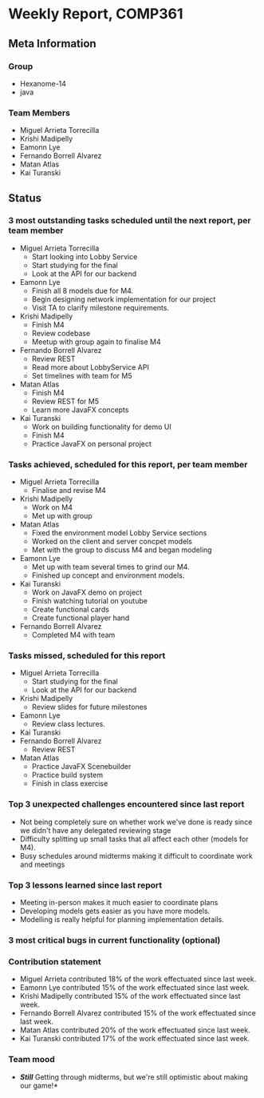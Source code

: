 # Weekly Report, COMP361

## Meta Information

### Group

 * Hexanome-14
 * java

### Team Members

 * Miguel Arrieta Torrecilla
 * Krishi Madipelly
 * Eamonn Lye
 * Fernando Borrell Alvarez
 * Matan Atlas
 * Kai Turanski

## Status

### 3 most outstanding tasks scheduled until the next report, per team member

 * Miguel Arrieta Torrecilla
   * Start looking into Lobby Service
   * Start studying for the final
   * Look at the API for our backend
 * Eamonn Lye
   * Finish all 8 models due for M4.
   * Begin designing network implementation for our project
   * Visit TA to clarify milestone requirements.
 * Krishi Madipelly
   * Finish M4
   * Review codebase 
   * Meetup with group again to finalise M4
 * Fernando Borrell Alvarez
   * Review REST 
   * Read more about LobbyService API
   * Set timelines with team for M5
 * Matan Atlas
   * Finish M4
   * Review REST for M5
   * Learn more JavaFX concepts
 * Kai Turanski
   * Work on building functionality for demo UI
   * Finish M4
   * Practice JavaFX on personal project

### Tasks achieved, scheduled for this report, per team member  

 * Miguel Arrieta Torrecilla
   * Finalise and revise M4
 * Krishi Madipelly
   * Work on M4
   * Met up with group
 * Matan Atlas
   * Fixed the environment model Lobby Service sections
   * Worked on the client and server concpet models
   * Met with the group to discuss M4 and began modeling
 * Eamonn Lye
   * Met up with team several times to grind our M4.
   * Finished up concept and environment models.
 * Kai Turanski
   * Work on JavaFX demo on project
    * Finish watching tutorial on youtube
    * Create functional cards
    * Create functional player hand
 * Fernando Borrell Alvarez
   * Completed M4 with team

### Tasks missed, scheduled for this report

 * Miguel Arrieta Torrecilla
   * Start studying for the final
   * Look at the API for our backend
 * Krishi Madipelly
   * Review slides for future milestones
 * Eamonn Lye
   * Review class lectures.
 * Kai Turanski
 * Fernando Borrell Alvarez
   * Review REST
 * Matan Atlas
   * Practice JavaFX Scenebuilder
   * Practice build system
   * Finish in class exercise

### Top 3 unexpected challenges encountered since last report

  * Not being completely sure on whether work we've done is ready since we didn't have any delegated reviewing stage
  * Difficulty splitting up small tasks that all affect each other (models for M4).
  * Busy schedules around midterms making it difficult to coordinate work and meetings

### Top 3 lessons learned since last report

  * Meeting in-person makes it much easier to coordinate plans
  * Developing models gets easier as you have more models.
  * Modelling is really helpful for planning implementation details.

### 3 most critical bugs in current functionality (optional)

### Contribution statement

 * Miguel Arrieta contributed 18% of the work effectuated since last week.
 * Eamonn Lye contributed 15% of the work effectuated since last week.
 * Krishi Madipelly contributed 15% of the work effectuated since last week.
 * Fernando Borrell Alvarez contributed 15% of the work effectuated since last week.
 * Matan Atlas contributed 20% of the work effectuated since last week.
 * Kai Turanski contributed 17% of the work effectuated since last week.

### Team mood

 * ***Still*** Getting through midterms, but we're still optimistic about making our game!*
